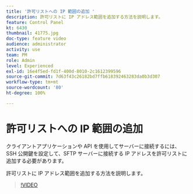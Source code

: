 ```yaml
---
title: '許可リストへの IP 範囲の追加 '
description: 許可リストに IP アドレス範囲を追加する方法を説明します。
feature: Control Panel
kt: 6430
thumbnail: 41775.jpg
doc-type: feature video
audience: administrator
activity: use
team: PM
role: Admin
level: Experienced
exl-id: 16e4f5ed-fd1f-400d-8010-2c1612399596
source-git-commit: 7d63f43c26182bd7ffb618392463283da0b3d307
workflow-type: tm+mt
source-wordcount: '80'
ht-degree: 100%

---
```


# 許可リストへの IP 範囲の追加

クライアントアプリケーションや API を使用してサーバーに接続するには、SSH 公開鍵を設定して、SFTP サーバーに接続する IP アドレスを許可リストに追加する必要があります。

許可リストに IP アドレス範囲を追加する方法を説明します。

>[!VIDEO](https://video.tv.adobe.com/v/41775?quality=12)
